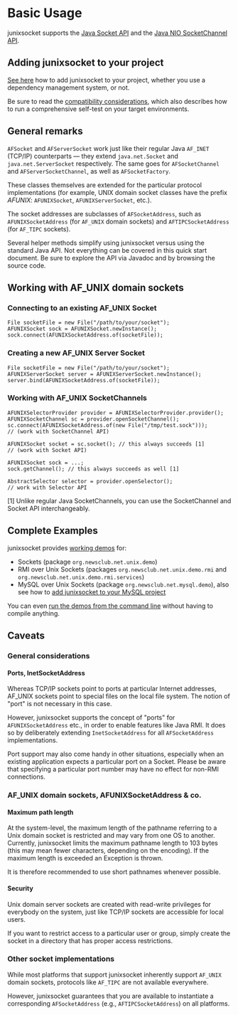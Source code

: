 # Basic Usage

junixsocket supports the [Java Socket API](https://docs.oracle.com/javase/8/docs/api/java/net/Socket.html) and the [Java NIO SocketChannel API](https://docs.oracle.com/javase/8/docs/api/java/nio/channels/SocketChannel.html).

## Adding junixsocket to your project

[See here](dependency.html) how to add junixsocket to your project, whether you use a dependency management system, or not.

Be sure to read the [compatibility considerations](compatibility.html), which also describes how to run a comprehensive self-test on your target environments.

## General remarks

`AFSocket` and `AFServerSocket` work just like their regular Java `AF_INET` (TCP/IP) counterparts — they extend `java.net.Socket` and `java.net.ServerSocket` respectively. The same goes for `AFSocketChannel` and `AFServerSocketChannel`, as well as `AFSocketFactory`.

These classes themselves are extended for the particular protocol implementations (for example, UNIX domain socket classes have the prefix _AFUNIX_: `AFUNIXSocket`, `AFUNIXServerSocket`, etc.).

The socket addresses are subclasses of `AFSocketAddress`, such as `AFUNIXSocketAddress` (for `AF_UNIX` domain sockets) and `AFTIPCSocketAddress` (for `AF_TIPC` sockets).

Several helper methods simplify using junixsocket versus using the standard Java API.
Not everything can be covered in this quick start document. Be sure to explore the API via Javadoc and by browsing the source code.

## Working with AF_UNIX domain sockets

### Connecting to an existing AF_UNIX Socket

    File socketFile = new File("/path/to/your/socket");
    AFUNIXSocket sock = AFUNIXSocket.newInstance();
    sock.connect(AFUNIXSocketAddress.of(socketFile));

### Creating a new AF_UNIX Server Socket

    File socketFile = new File("/path/to/your/socket");
    AFUNIXServerSocket server = AFUNIXServerSocket.newInstance();
    server.bind(AFUNIXSocketAddress.of(socketFile));

### Working with AF_UNIX SocketChannels

	AFUNIXSelectorProvider provider = AFUNIXSelectorProvider.provider();
	AFUNIXSocketChannel sc = provider.openSocketChannel();
	sc.connect(AFUNIXSocketAddress.of(new File("/tmp/test.sock")));
	// (work with SocketChannel API)

	AFUNIXSocket socket = sc.socket(); // this always succeeds [1]
	// (work with Socket API)

	AFUNIXSocket sock = ...;
	sock.getChannel(); // this always succeeds as well [1]

	AbstractSelector selector = provider.openSelector();
	// work with Selector API

[1] Unlike regular Java SocketChannels, you can use the SocketChannel and Socket API interchangeably.

## Complete Examples

junixsocket provides [working demos](junixsocket-demo/xref/index.html) for:

  * Sockets (package `org.newsclub.net.unix.demo`)
  * RMI over Unix Sockets (packages `org.newsclub.net.unix.demo.rmi` and `org.newsclub.net.unix.demo.rmi.services`)
  * MySQL over Unix Sockets  (package `org.newsclub.net.mysql.demo`), also see how to [add junixsocket to your MySQL project](dependency.html)

You can even [run the demos from the command line](demo.html) without having to compile anything.

## Caveats

### General considerations

#### Ports, InetSocketAddress

Whereas TCP/IP sockets point to ports at particular Internet addresses, AF_UNIX sockets point to special files on the local file system. The notion of "port" is not necessary in this case.

However, junixsocket supports the concept of "ports" for `AFUNIXSocketAddress` etc., in order to enable features like Java RMI. It does so by deliberately extending `InetSocketAddress` for all `AFSocketAddress` implementations.

Port support may also come handy in other situations, especially when an existing application expects a particular port on a Socket. Please be aware that specifying a particular port number may have no effect for non-RMI connections.

### AF_UNIX domain sockets, AFUNIXSocketAddress & co.

#### Maximum path length

At the system-level, the maximum length of the pathname referring to a Unix domain socket is restricted and may vary from one OS to another. Currently, junixsocket limits the maximum pathname length to 103 bytes (this may mean fewer characters, depending on the encoding). If the maximum length is exceeded an Exception is thrown.

It is therefore recommended to use short pathnames whenever possible.

#### Security

Unix domain server sockets are created with read-write privileges for everybody on the system, just like TCP/IP sockets are accessible for local users.

If you want to restrict access to a particular user or group, simply create the socket in a directory that has proper access restrictions.

### Other socket implementations

While most platforms that support junixsocket inherently support `AF_UNIX` domain sockets, protocols like `AF_TIPC` are not available everywhere.

However, junixsocket guarantees that you are available to instantiate a corresponding `AFSocketAddress` (e.g., `AFTIPCSocketAddress`) on all platforms.
